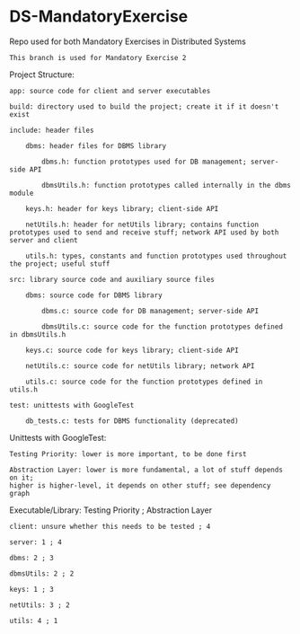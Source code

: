 # DS-MandatoryExercise
Repo used for both Mandatory Exercises in Distributed Systems

    This branch is used for Mandatory Exercise 2

Project Structure:

    app: source code for client and server executables

    build: directory used to build the project; create it if it doesn't exist

    include: header files

        dbms: header files for DBMS library

            dbms.h: function prototypes used for DB management; server-side API

            dbmsUtils.h: function prototypes called internally in the dbms module

        keys.h: header for keys library; client-side API
        
        netUtils.h: header for netUtils library; contains function prototypes used to send and receive stuff; network API used by both server and client

        utils.h: types, constants and function prototypes used throughout the project; useful stuff

    src: library source code and auxiliary source files

        dbms: source code for DBMS library
    
            dbms.c: source code for DB management; server-side API
    
            dbmsUtils.c: source code for the function prototypes defined in dbmsUtils.h
    
        keys.c: source code for keys library; client-side API
        
        netUtils.c: source code for netUtils library; network API
    
        utils.c: source code for the function prototypes defined in utils.h

    test: unittests with GoogleTest

        db_tests.c: tests for DBMS functionality (deprecated)

Unittests with GoogleTest:

    Testing Priority: lower is more important, to be done first
    
    Abstraction Layer: lower is more fundamental, a lot of stuff depends on it;
    higher is higher-level, it depends on other stuff; see dependency graph

Executable/Library: Testing Priority ; Abstraction Layer 

    client: unsure whether this needs to be tested ; 4
    
    server: 1 ; 4
    
    dbms: 2 ; 3
    
    dbmsUtils: 2 ; 2 
    
    keys: 1 ; 3
    
    netUtils: 3 ; 2
    
    utils: 4 ; 1
